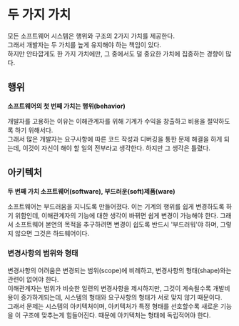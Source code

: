 # 두 가지 가치

모든 소프트웨어 시스템은 행위와 구조의 2가지 가치를 제공한다.<br/>
그래서 개발자는 두 가치를 높게 유지해야 하는 책임이 있다.<br/>
하지만 안타깝게도 한 가지 가치에만, 그 중에서도 덜 중요한 가치에 집중하는 경향이 많다.

## 행위

**소프트웨어의 첫 번째 가치는 행위(behavior)**

개발자를 고용하는 이유는 이해관계자를 위해 기계가 수익을 창출하고 비용을 절약하도록 하기 위해서다.<br/>그래서 많은 개발자는 요구사항에 따른 코드 작성과 디버깅을 통한 문제 해결을 하게 되는데, 이것이 자신이 해야 할 일의 전부라고 생각한다. 하지만 그 생각은 틀렸다.

## 아키텍처

**두 번째 가치 소프트웨어(software), 부드러운(soft)제품(ware)**

소프트웨어는 부드러움을 지니도록 만들어졌다. 이는 기계의 행위를 쉽게 변경하도록 하기 위함인데, 이해관계자의 기능에 대한 생각이 바뀌면 쉽게 변경이 가능해야 한다. 그래서 소프트웨어 본연의 목적을 추구하려면 변경이 쉽도록 반드시 '부드러워'야 하며, 그렇지 않으면 그것은 하드웨어이다.

### 변경사항의 범위와 형태

변경사항의 어려움은 변경되는 범위(scope)에 비례하고, 변경사항의 형태(shape)와는 관련이 없어야 한다.<br/>
이해관계자는 범위가 비슷한 일련의 변경사항을 제시하지만, 그것이 계속될수록 개발비용이 증가하게되는데, 시스템의 형태와 요구사항의 형태가 서로 맞지 않기 때문이다.<br/>
그래서 문제는 시스템의 아키텍처이며, 아키텍처가 특정 형태를 선호할수록 새로운 기능을 이 구조에 맞추는게 힘들어진다. 때문에 아키텍처는 형태에 독립적어야 한다.



